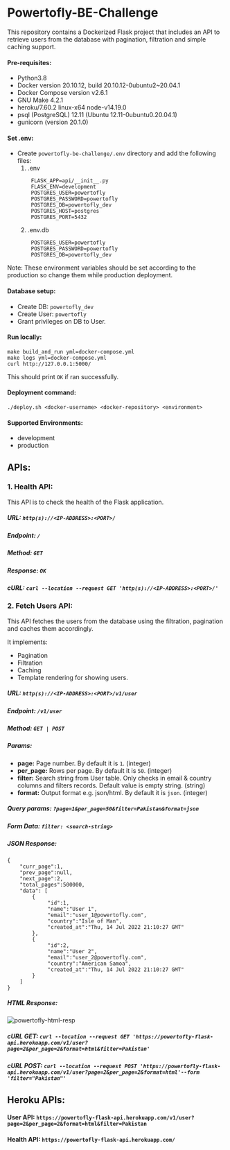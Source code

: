 # Powertofly-BE-Challenge
This repository contains a Dockerized Flask project that includes an API to retrieve users from the database with pagination, filtration and simple caching support.


#### Pre-requisites:

- Python3.8
- Docker version 20.10.12, build 20.10.12-0ubuntu2~20.04.1
- Docker Compose version v2.6.1
- GNU Make 4.2.1
- heroku/7.60.2 linux-x64 node-v14.19.0
- psql (PostgreSQL) 12.11 (Ubuntu 12.11-0ubuntu0.20.04.1)
- gunicorn (version 20.1.0)

#### Set .env:

- Create `powertofly-be-challenge/.env` directory and add the following files:
    1. .env
        ```
         FLASK_APP=api/__init__.py
         FLASK_ENV=development
         POSTGRES_USER=powertofly
         POSTGRES_PASSWORD=powertofly
         POSTGRES_DB=powertofly_dev
         POSTGRES_HOST=postgres
         POSTGRES_PORT=5432
    2. .env.db
        ```
         POSTGRES_USER=powertofly
         POSTGRES_PASSWORD=powertofly
         POSTGRES_DB=powertofly_dev

Note: These environment variables should be set according to the production so change them while production deployment.

#### Database setup:

- Create DB: `powertofly_dev`
- Create User: `powertofly`
- Grant privileges on DB to User.

#### Run locally:


    make build_and_run yml=docker-compose.yml
    make logs yml=docker-compose.yml
    curl http://127.0.0.1:5000/
    
This should print `OK` if ran successfully.

#### Deployment command:

`./deploy.sh <docker-username> <docker-repository> <environment>`

#### Supported Environments:

- development
- production

## APIs:

### 1. Health API:
This API is to check the health of the Flask application.

##### URL: `http(s)://<IP-ADDRESS>:<PORT>/`
##### Endpoint: `/`
##### Method: `GET`
##### Response: `OK`
##### cURL: `curl --location --request GET 'http(s)://<IP-ADDRESS>:<PORT>/'`

### 2. Fetch Users API:
This API fetches the users from the database using the filtration, pagination and caches them accordingly. 

It implements:

- Pagination
- Filtration
- Caching
- Template rendering for showing users.

##### URL: `http(s)://<IP-ADDRESS>:<PORT>/v1/user`
##### Endpoint: `/v1/user`
##### Method: `GET | POST`
##### Params:

- <b>page:</b> Page number. By default it is `1`. (integer)
- <b>per_page:</b> Rows per page. By default it is `50`. (integer)
- <b>filter:</b> Search string from User table. Only checks in email & country columns and filters records. Default value is empty string. (string)
- <b>format:</b> Output format e.g. json/html. By default it is `json`. (integer)

##### Query params: `?page=1&per_page=50&filter=Pakistan&format=json`
##### Form Data: `filter: <search-string>`
##### JSON Response:

    {
        "curr_page":1,
        "prev_page":null,
        "next_page":2,
        "total_pages":500000,
        "data": [
            {
                 "id":1,
                 "name":"User 1",
                 "email":"user_1@powertofly.com",
                 "country":"Isle of Man",
                 "created_at":"Thu, 14 Jul 2022 21:10:27 GMT"
            },
            {
                 "id":2,
                 "name":"User 2",
                 "email":"user_2@powertofly.com",
                 "country":"American Samoa",
                 "created_at":"Thu, 14 Jul 2022 21:10:27 GMT"
            }
        ]
    }

##### HTML Response:

![powertofly-html-resp](https://user-images.githubusercontent.com/29196434/179128872-59b4aa9b-b77b-4caf-8ea5-cf21a5f2fd8a.png)

##### cURL GET: `curl --location --request GET 'https://powertofly-flask-api.herokuapp.com/v1/user?page=2&per_page=2&format=html&filter=Pakistan'`
##### cURL POST: `curl --location --request POST 'https://powertofly-flask-api.herokuapp.com/v1/user?page=2&per_page=2&format=html'--form 'filter="Pakistan"'`


## Heroku APIs:

#### User API: `https://powertofly-flask-api.herokuapp.com/v1/user?page=2&per_page=2&format=html&filter=Pakistan`
#### Health API: `https://powertofly-flask-api.herokuapp.com/`
